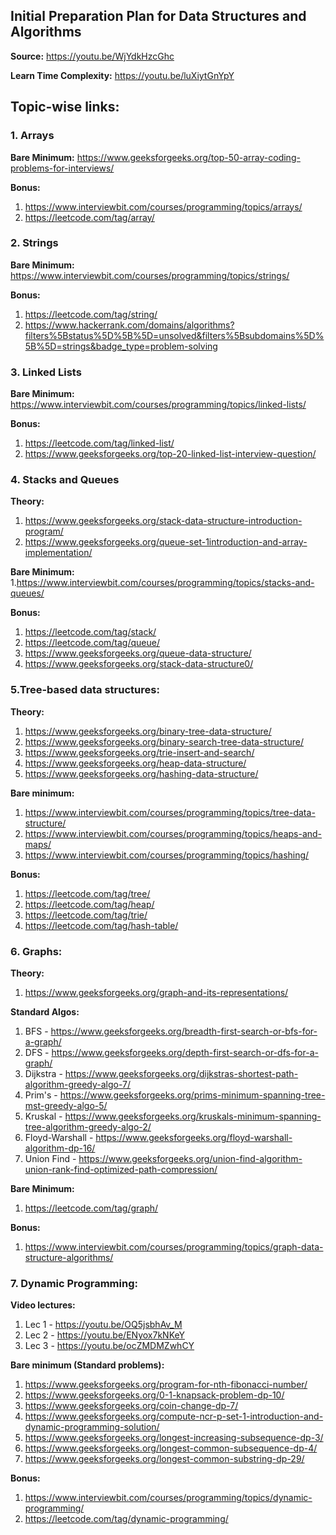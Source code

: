 ## Initial Preparation Plan for Data Structures and Algorithms


**Source:** https://youtu.be/WjYdkHzcGhc

**Learn Time Complexity:** 
https://youtu.be/luXiytGnYpY

## Topic-wise links:

### 1. Arrays

**Bare Minimum:** https://www.geeksforgeeks.org/top-50-array-coding-problems-for-interviews/

**Bonus:**

1. https://www.interviewbit.com/courses/programming/topics/arrays/
2. https://leetcode.com/tag/array/
	
### 2. Strings

**Bare Minimum:** https://www.interviewbit.com/courses/programming/topics/strings/

**Bonus:**
1. https://leetcode.com/tag/string/
2. https://www.hackerrank.com/domains/algorithms?filters%5Bstatus%5D%5B%5D=unsolved&filters%5Bsubdomains%5D%5B%5D=strings&badge_type=problem-solving

### 3. Linked Lists

**Bare Minimum:** https://www.interviewbit.com/courses/programming/topics/linked-lists/

**Bonus:** 
1. https://leetcode.com/tag/linked-list/
2. https://www.geeksforgeeks.org/top-20-linked-list-interview-question/
	
	
### 4. Stacks and Queues

**Theory:**
1. https://www.geeksforgeeks.org/stack-data-structure-introduction-program/
2. https://www.geeksforgeeks.org/queue-set-1introduction-and-array-implementation/

**Bare Minimum:**
1.https://www.interviewbit.com/courses/programming/topics/stacks-and-queues/

**Bonus:**
1. https://leetcode.com/tag/stack/
2. https://leetcode.com/tag/queue/
3. https://www.geeksforgeeks.org/queue-data-structure/
4. https://www.geeksforgeeks.org/stack-data-structure0/

		
### 5.Tree-based data structures:

**Theory:**
1. https://www.geeksforgeeks.org/binary-tree-data-structure/
2. https://www.geeksforgeeks.org/binary-search-tree-data-structure/
3. https://www.geeksforgeeks.org/trie-insert-and-search/
4. https://www.geeksforgeeks.org/heap-data-structure/
5. https://www.geeksforgeeks.org/hashing-data-structure/

			
**Bare minimum:**
1. https://www.interviewbit.com/courses/programming/topics/tree-data-structure/
2. https://www.interviewbit.com/courses/programming/topics/heaps-and-maps/
3. https://www.interviewbit.com/courses/programming/topics/hashing/

**Bonus:**
1. https://leetcode.com/tag/tree/
2. https://leetcode.com/tag/heap/
3. https://leetcode.com/tag/trie/
4. https://leetcode.com/tag/hash-table/
			
			
### 6. Graphs:

**Theory:**
1. https://www.geeksforgeeks.org/graph-and-its-representations/
			
**Standard Algos:**
1. BFS - https://www.geeksforgeeks.org/breadth-first-search-or-bfs-for-a-graph/
2. DFS - https://www.geeksforgeeks.org/depth-first-search-or-dfs-for-a-graph/
3. Dijkstra - https://www.geeksforgeeks.org/dijkstras-shortest-path-algorithm-greedy-algo-7/
4. Prim's - https://www.geeksforgeeks.org/prims-minimum-spanning-tree-mst-greedy-algo-5/
5. Kruskal - https://www.geeksforgeeks.org/kruskals-minimum-spanning-tree-algorithm-greedy-algo-2/
6. Floyd-Warshall - https://www.geeksforgeeks.org/floyd-warshall-algorithm-dp-16/
7. Union Find - https://www.geeksforgeeks.org/union-find-algorithm-union-rank-find-optimized-path-compression/

**Bare Minimum:**
1. https://leetcode.com/tag/graph/

**Bonus:**
1. https://www.interviewbit.com/courses/programming/topics/graph-data-structure-algorithms/

			
### 7. Dynamic Programming:

**Video lectures:**
1. Lec 1 - https://youtu.be/OQ5jsbhAv_M
2. Lec 2 - https://youtu.be/ENyox7kNKeY
3. Lec 3 - https://youtu.be/ocZMDMZwhCY

**Bare minimum (Standard problems):**
1. https://www.geeksforgeeks.org/program-for-nth-fibonacci-number/
2. https://www.geeksforgeeks.org/0-1-knapsack-problem-dp-10/
3. https://www.geeksforgeeks.org/coin-change-dp-7/
4. https://www.geeksforgeeks.org/compute-ncr-p-set-1-introduction-and-dynamic-programming-solution/
5. https://www.geeksforgeeks.org/longest-increasing-subsequence-dp-3/
6. https://www.geeksforgeeks.org/longest-common-subsequence-dp-4/
7. https://www.geeksforgeeks.org/longest-common-substring-dp-29/

**Bonus:**
1. https://www.interviewbit.com/courses/programming/topics/dynamic-programming/
2. https://leetcode.com/tag/dynamic-programming/
